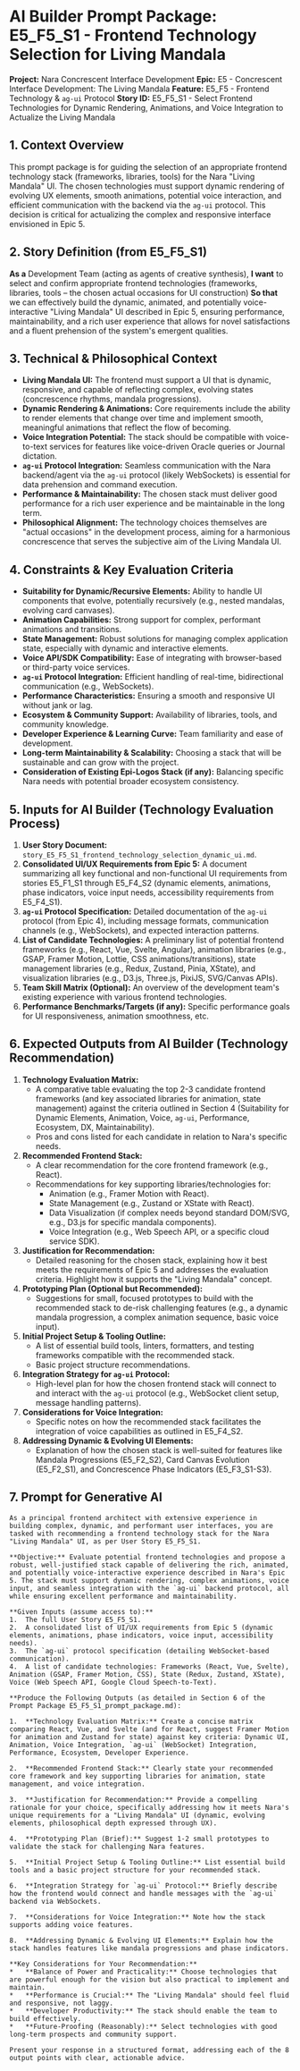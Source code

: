 # AI Builder Prompt Package: E5_F5_S1 - Frontend Technology Selection for Living Mandala

**Project:** Nara Concrescent Interface Development
**Epic:** E5 - Concrescent Interface Development: The Living Mandala
**Feature:** E5_F5 - Frontend Technology & `ag-ui` Protocol
**Story ID:** E5_F5_S1 - Select Frontend Technologies for Dynamic Rendering, Animations, and Voice Integration to Actualize the Living Mandala

## 1. Context Overview

This prompt package is for guiding the selection of an appropriate frontend technology stack (frameworks, libraries, tools) for the Nara "Living Mandala" UI. The chosen technologies must support dynamic rendering of evolving UX elements, smooth animations, potential voice interaction, and efficient communication with the backend via the `ag-ui` protocol. This decision is critical for actualizing the complex and responsive interface envisioned in Epic 5.

## 2. Story Definition (from E5_F5_S1)

**As a** Development Team (acting as agents of creative synthesis),
**I want** to select and confirm appropriate frontend technologies (frameworks, libraries, tools – the chosen actual occasions for UI construction)
**So that** we can effectively build the dynamic, animated, and potentially voice-interactive "Living Mandala" UI described in Epic 5, ensuring performance, maintainability, and a rich user experience that allows for novel satisfactions and a fluent prehension of the system's emergent qualities.

## 3. Technical & Philosophical Context

*   **Living Mandala UI:** The frontend must support a UI that is dynamic, responsive, and capable of reflecting complex, evolving states (concrescence rhythms, mandala progressions).
*   **Dynamic Rendering & Animations:** Core requirements include the ability to render elements that change over time and implement smooth, meaningful animations that reflect the flow of becoming.
*   **Voice Integration Potential:** The stack should be compatible with voice-to-text services for features like voice-driven Oracle queries or Journal dictation.
*   **`ag-ui` Protocol Integration:** Seamless communication with the Nara backend/agent via the `ag-ui` protocol (likely WebSockets) is essential for data prehension and command execution.
*   **Performance & Maintainability:** The chosen stack must deliver good performance for a rich user experience and be maintainable in the long term.
*   **Philosophical Alignment:** The technology choices themselves are "actual occasions" in the development process, aiming for a harmonious concrescence that serves the subjective aim of the Living Mandala UI.

## 4. Constraints & Key Evaluation Criteria

*   **Suitability for Dynamic/Recursive Elements:** Ability to handle UI components that evolve, potentially recursively (e.g., nested mandalas, evolving card canvases).
*   **Animation Capabilities:** Strong support for complex, performant animations and transitions.
*   **State Management:** Robust solutions for managing complex application state, especially with dynamic and interactive elements.
*   **Voice API/SDK Compatibility:** Ease of integrating with browser-based or third-party voice services.
*   **`ag-ui` Protocol Integration:** Efficient handling of real-time, bidirectional communication (e.g., WebSockets).
*   **Performance Characteristics:** Ensuring a smooth and responsive UI without jank or lag.
*   **Ecosystem & Community Support:** Availability of libraries, tools, and community knowledge.
*   **Developer Experience & Learning Curve:** Team familiarity and ease of development.
*   **Long-term Maintainability & Scalability:** Choosing a stack that will be sustainable and can grow with the project.
*   **Consideration of Existing Epi-Logos Stack (if any):** Balancing specific Nara needs with potential broader ecosystem consistency.

## 5. Inputs for AI Builder (Technology Evaluation Process)

1.  **User Story Document:** `story_E5_F5_S1_frontend_technology_selection_dynamic_ui.md`.
2.  **Consolidated UI/UX Requirements from Epic 5:** A document summarizing all key functional and non-functional UI requirements from stories E5_F1_S1 through E5_F4_S2 (dynamic elements, animations, phase indicators, voice input needs, accessibility requirements from E5_F4_S1).
3.  **`ag-ui` Protocol Specification:** Detailed documentation of the `ag-ui` protocol (from Epic 4), including message formats, communication channels (e.g., WebSockets), and expected interaction patterns.
4.  **List of Candidate Technologies:** A preliminary list of potential frontend frameworks (e.g., React, Vue, Svelte, Angular), animation libraries (e.g., GSAP, Framer Motion, Lottie, CSS animations/transitions), state management libraries (e.g., Redux, Zustand, Pinia, XState), and visualization libraries (e.g., D3.js, Three.js, PixiJS, SVG/Canvas APIs).
5.  **Team Skill Matrix (Optional):** An overview of the development team's existing experience with various frontend technologies.
6.  **Performance Benchmarks/Targets (if any):** Specific performance goals for UI responsiveness, animation smoothness, etc.

## 6. Expected Outputs from AI Builder (Technology Recommendation)

1.  **Technology Evaluation Matrix:**
    *   A comparative table evaluating the top 2-3 candidate frontend frameworks (and key associated libraries for animation, state management) against the criteria outlined in Section 4 (Suitability for Dynamic Elements, Animation, Voice, `ag-ui`, Performance, Ecosystem, DX, Maintainability).
    *   Pros and cons listed for each candidate in relation to Nara's specific needs.
2.  **Recommended Frontend Stack:**
    *   A clear recommendation for the core frontend framework (e.g., React).
    *   Recommendations for key supporting libraries/technologies for:
        *   Animation (e.g., Framer Motion with React).
        *   State Management (e.g., Zustand or XState with React).
        *   Data Visualization (if complex needs beyond standard DOM/SVG, e.g., D3.js for specific mandala components).
        *   Voice Integration (e.g., Web Speech API, or a specific cloud service SDK).
3.  **Justification for Recommendation:**
    *   Detailed reasoning for the chosen stack, explaining how it best meets the requirements of Epic 5 and addresses the evaluation criteria. Highlight how it supports the "Living Mandala" concept.
4.  **Prototyping Plan (Optional but Recommended):**
    *   Suggestions for small, focused prototypes to build with the recommended stack to de-risk challenging features (e.g., a dynamic mandala progression, a complex animation sequence, basic voice input).
5.  **Initial Project Setup & Tooling Outline:**
    *   A list of essential build tools, linters, formatters, and testing frameworks compatible with the recommended stack.
    *   Basic project structure recommendations.
6.  **Integration Strategy for `ag-ui` Protocol:**
    *   High-level plan for how the chosen frontend stack will connect to and interact with the `ag-ui` protocol (e.g., WebSocket client setup, message handling patterns).
7.  **Considerations for Voice Integration:**
    *   Specific notes on how the recommended stack facilitates the integration of voice capabilities as outlined in E5_F4_S2.
8.  **Addressing Dynamic & Evolving UI Elements:**
    *   Explanation of how the chosen stack is well-suited for features like Mandala Progressions (E5_F2_S2), Card Canvas Evolution (E5_F2_S1), and Concrescence Phase Indicators (E5_F3_S1-S3).

## 7. Prompt for Generative AI

```
As a principal frontend architect with extensive experience in building complex, dynamic, and performant user interfaces, you are tasked with recommending a frontend technology stack for the Nara "Living Mandala" UI, as per User Story E5_F5_S1.

**Objective:** Evaluate potential frontend technologies and propose a robust, well-justified stack capable of delivering the rich, animated, and potentially voice-interactive experience described in Nara's Epic 5. The stack must support dynamic rendering, complex animations, voice input, and seamless integration with the `ag-ui` backend protocol, all while ensuring excellent performance and maintainability.

**Given Inputs (assume access to):**
1.  The full User Story E5_F5_S1.
2.  A consolidated list of UI/UX requirements from Epic 5 (dynamic elements, animations, phase indicators, voice input, accessibility needs).
3.  The `ag-ui` protocol specification (detailing WebSocket-based communication).
4.  A list of candidate technologies: Frameworks (React, Vue, Svelte), Animation (GSAP, Framer Motion, CSS), State (Redux, Zustand, XState), Voice (Web Speech API, Google Cloud Speech-to-Text).

**Produce the Following Outputs (as detailed in Section 6 of the Prompt Package E5_F5_S1_prompt_package.md):

1.  **Technology Evaluation Matrix:** Create a concise matrix comparing React, Vue, and Svelte (and for React, suggest Framer Motion for animation and Zustand for state) against key criteria: Dynamic UI, Animation, Voice Integration, `ag-ui` (WebSocket) Integration, Performance, Ecosystem, Developer Experience.

2.  **Recommended Frontend Stack:** Clearly state your recommended core framework and key supporting libraries for animation, state management, and voice integration.

3.  **Justification for Recommendation:** Provide a compelling rationale for your choice, specifically addressing how it meets Nara's unique requirements for a "Living Mandala" UI (dynamic, evolving elements, philosophical depth expressed through UX).

4.  **Prototyping Plan (Brief):** Suggest 1-2 small prototypes to validate the stack for challenging Nara features.

5.  **Initial Project Setup & Tooling Outline:** List essential build tools and a basic project structure for your recommended stack.

6.  **Integration Strategy for `ag-ui` Protocol:** Briefly describe how the frontend would connect and handle messages with the `ag-ui` backend via WebSockets.

7.  **Considerations for Voice Integration:** Note how the stack supports adding voice features.

8.  **Addressing Dynamic & Evolving UI Elements:** Explain how the stack handles features like mandala progressions and phase indicators.

**Key Considerations for Your Recommendation:**
*   **Balance of Power and Practicality:** Choose technologies that are powerful enough for the vision but also practical to implement and maintain.
*   **Performance is Crucial:** The "Living Mandala" should feel fluid and responsive, not laggy.
*   **Developer Productivity:** The stack should enable the team to build effectively.
*   **Future-Proofing (Reasonably):** Select technologies with good long-term prospects and community support.

Present your response in a structured format, addressing each of the 8 output points with clear, actionable advice.
```
